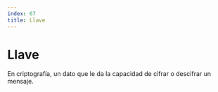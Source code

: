 ```yaml
---
index: 67
title: Llave
---
```

# Llave

En criptografía, un dato que le da la capacidad de cifrar o descifrar un mensaje.